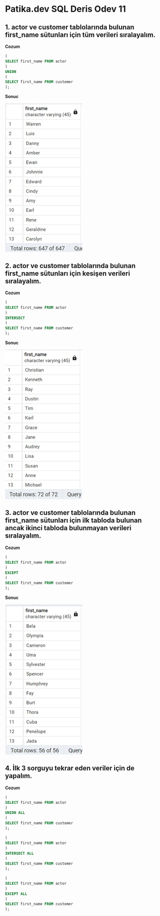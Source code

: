 # Patika.dev SQL Deris Odev 11

## 1. actor ve customer tablolarında bulunan first_name sütunları için tüm verileri sıralayalım.

**Cozum**

```SQL
(
SELECT first_name FROM actor
)
UNION
(
SELECT first_name FROM customer
);
```

**Sonuc**

![Sonuc](/images/SqlOdev11_1.jpg)

## 2. actor ve customer tablolarında bulunan first_name sütunları için kesişen verileri sıralayalım.

**Cozum**

```SQL
(
SELECT first_name FROM actor
)
INTERSECT
(
SELECT first_name FROM customer
);
```

**Sonuc**

![Sonuc](/images/SqlOdev11_2.jpg)


## 3. actor ve customer tablolarında bulunan first_name sütunları için ilk tabloda bulunan ancak ikinci tabloda bulunmayan verileri sıralayalım.


**Cozum**

```SQL
(
SELECT first_name FROM actor
)
EXCEPT
(
SELECT first_name FROM customer
);
```

**Sonuc**

![Sonuc](/images/SqlOdev11_3.jpg)

## 4. İlk 3 sorguyu tekrar eden veriler için de yapalım.


**Cozum**

```SQL
(
SELECT first_name FROM actor
)
UNION ALL
(
SELECT first_name FROM customer
);
```

```SQL
(
SELECT first_name FROM actor
)
INTERSECT ALL
(
SELECT first_name FROM customer
);
```

```SQL
(
SELECT first_name FROM actor
)
EXCEPT ALL
(
SELECT first_name FROM customer
);
```
